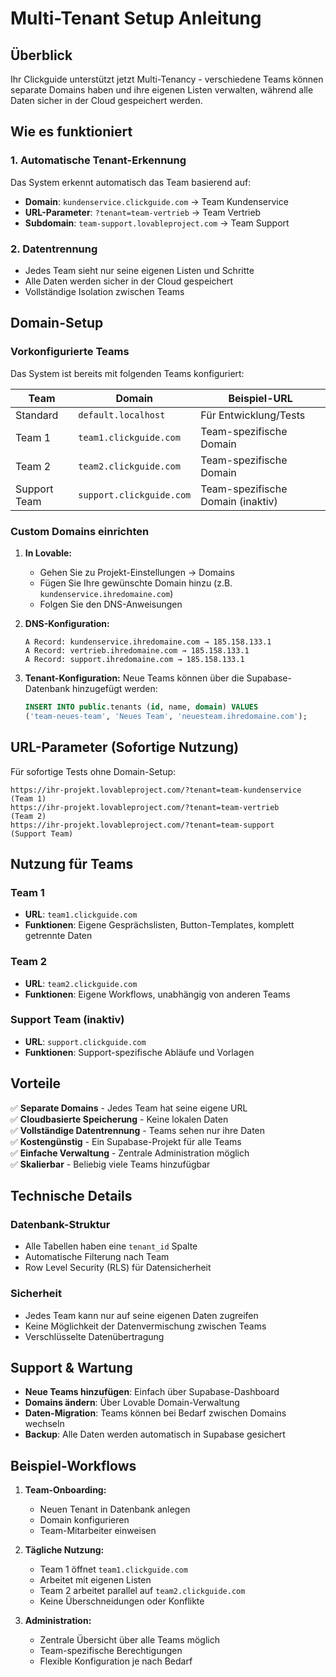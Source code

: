 # Multi-Tenant Setup Anleitung

## Überblick

Ihr Clickguide unterstützt jetzt Multi-Tenancy - verschiedene Teams können separate Domains haben und ihre eigenen Listen verwalten, während alle Daten sicher in der Cloud gespeichert werden.

## Wie es funktioniert

### 1. **Automatische Tenant-Erkennung**
Das System erkennt automatisch das Team basierend auf:
- **Domain**: `kundenservice.clickguide.com` → Team Kundenservice
- **URL-Parameter**: `?tenant=team-vertrieb` → Team Vertrieb  
- **Subdomain**: `team-support.lovableproject.com` → Team Support

### 2. **Datentrennung**
- Jedes Team sieht nur seine eigenen Listen und Schritte
- Alle Daten werden sicher in der Cloud gespeichert
- Vollständige Isolation zwischen Teams

## Domain-Setup

### Vorkonfigurierte Teams

Das System ist bereits mit folgenden Teams konfiguriert:

| Team | Domain | Beispiel-URL |
|------|--------|-------------|
| Standard | `default.localhost` | Für Entwicklung/Tests |
| Team 1 | `team1.clickguide.com` | Team-spezifische Domain |
| Team 2 | `team2.clickguide.com` | Team-spezifische Domain |  
| Support Team | `support.clickguide.com` | Team-spezifische Domain (inaktiv) |

### Custom Domains einrichten

1. **In Lovable:**
   - Gehen Sie zu Projekt-Einstellungen → Domains
   - Fügen Sie Ihre gewünschte Domain hinzu (z.B. `kundenservice.ihredomaine.com`)
   - Folgen Sie den DNS-Anweisungen

2. **DNS-Konfiguration:**
   ```
   A Record: kundenservice.ihredomaine.com → 185.158.133.1
   A Record: vertrieb.ihredomaine.com → 185.158.133.1
   A Record: support.ihredomaine.com → 185.158.133.1
   ```

3. **Tenant-Konfiguration:**
   Neue Teams können über die Supabase-Datenbank hinzugefügt werden:
   ```sql
   INSERT INTO public.tenants (id, name, domain) VALUES 
   ('team-neues-team', 'Neues Team', 'neuesteam.ihredomaine.com');
   ```

## URL-Parameter (Sofortige Nutzung)

Für sofortige Tests ohne Domain-Setup:

```
https://ihr-projekt.lovableproject.com/?tenant=team-kundenservice  (Team 1)
https://ihr-projekt.lovableproject.com/?tenant=team-vertrieb       (Team 2)
https://ihr-projekt.lovableproject.com/?tenant=team-support        (Support Team)
```

## Nutzung für Teams

### Team 1
- **URL**: `team1.clickguide.com`
- **Funktionen**: Eigene Gesprächslisten, Button-Templates, komplett getrennte Daten

### Team 2
- **URL**: `team2.clickguide.com`
- **Funktionen**: Eigene Workflows, unabhängig von anderen Teams

### Support Team (inaktiv)
- **URL**: `support.clickguide.com`  
- **Funktionen**: Support-spezifische Abläufe und Vorlagen

## Vorteile

✅ **Separate Domains** - Jedes Team hat seine eigene URL  
✅ **Cloudbasierte Speicherung** - Keine lokalen Daten  
✅ **Vollständige Datentrennung** - Teams sehen nur ihre Daten  
✅ **Kostengünstig** - Ein Supabase-Projekt für alle Teams  
✅ **Einfache Verwaltung** - Zentrale Administration möglich  
✅ **Skalierbar** - Beliebig viele Teams hinzufügbar  

## Technische Details

### Datenbank-Struktur
- Alle Tabellen haben eine `tenant_id` Spalte
- Automatische Filterung nach Team
- Row Level Security (RLS) für Datensicherheit

### Sicherheit
- Jedes Team kann nur auf seine eigenen Daten zugreifen
- Keine Möglichkeit der Datenvermischung zwischen Teams
- Verschlüsselte Datenübertragung

## Support & Wartung

- **Neue Teams hinzufügen**: Einfach über Supabase-Dashboard
- **Domains ändern**: Über Lovable Domain-Verwaltung  
- **Daten-Migration**: Teams können bei Bedarf zwischen Domains wechseln
- **Backup**: Alle Daten werden automatisch in Supabase gesichert

## Beispiel-Workflows

1. **Team-Onboarding:**
   - Neuen Tenant in Datenbank anlegen
   - Domain konfigurieren  
   - Team-Mitarbeiter einweisen

2. **Tägliche Nutzung:**
   - Team 1 öffnet `team1.clickguide.com`
   - Arbeitet mit eigenen Listen
   - Team 2 arbeitet parallel auf `team2.clickguide.com`
   - Keine Überschneidungen oder Konflikte

3. **Administration:**
   - Zentrale Übersicht über alle Teams möglich
   - Team-spezifische Berechtigungen
   - Flexible Konfiguration je nach Bedarf